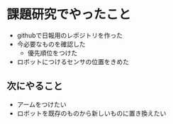 # 課題研究でやったこと
- githubで日報用のレポジトリを作った
- 今必要なものを確認した
    - 優先順位をつけた
- ロボットにつけるセンサの位置をきめた
## 次にやること
- アームをつけたい
- ロボットを既存のものから新しいものに置き換えたい